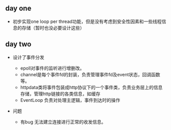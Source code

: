## day one
* 初步实现one loop per thread功能，但是没有考虑到安全性因素和一些线程信息的存储（暂时也没必要设计这些）
## day two
* 设计了事件分发
	* epoll对事件的监听进行增删改。
	* channel是每个事件fd的封装，负责管理事件fd及event状态，回调函数等。
	* httpdata类将事件包装成http协议下的一个事件类，负责业务层上的信息存储，管理http链接的各类信息，如缓存
	* EventLoop 负责对处理主逻辑，事件到达时的操作

* 问题
	* 有bug 无法建立连接进行正常的收发信息。